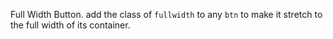 Full Width Button. add the class of `fullwidth` to any `btn` to make it stretch to the full width of its container. 

